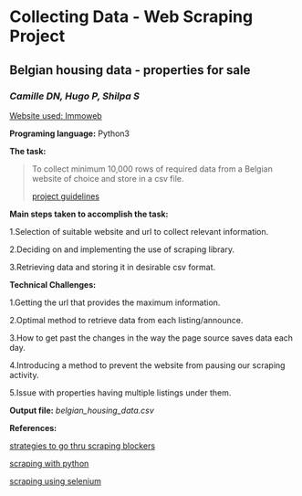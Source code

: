 # Collecting Data - Web Scraping Project

## Belgian housing data - properties for sale

### *Camille DN, Hugo P, Shilpa S*

[Website used: Immoweb](https://www.immoweb.be/en)

**Programing language:** Python3

**The task:**
>To collect minimum 10,000 rows of required data from a Belgian website of choice and store in a csv file.
>
>[project guidelines](https://github.com/becodeorg/BXL-Bouman-3.31/blob/main/content/0.projects/1.python/2.house_scraping.md)

**Main steps taken to accomplish the task:**

1.Selection of suitable website and url to collect relevant information.

2.Deciding on and implementing the use of scraping library.

3.Retrieving data and storing it in desirable csv format.

**Technical Challenges:**

1.Getting the url that provides the maximum information.

2.Optimal method to retrieve data from each listing/announce.

3.How to get past the changes in the way the page source saves data each day.

4.Introducing a method to prevent the website from pausing our scraping activity.

5.Issue with properties having multiple listings under them.

**Output file:** *belgian_housing_data.csv*

**References:**

[strategies to go thru scraping blockers](https://towardsdatascience.com/5-strategies-to-write-unblock-able-web-scrapers-in-python-5e40c147bdaf)

[scraping with python](https://medium.com/swlh/step-by-step-guide-to-building-a-web-scraper-with-selenium-c9770b5704c)

[scraping using selenium](https://www.analyticsvidhya.com/blog/2020/08/web-scraping-selenium-with-python/)

